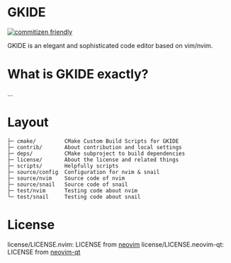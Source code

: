 # GKIDE

[![commitizen friendly](https://img.shields.io/badge/commitizen-friendly-brightgreen.svg)](http://commitizen.github.io/cz-cli/)

GKIDE is an elegant and sophisticated code editor based on vim/nvim.

# What is GKIDE exactly?

...

# Layout

    ├─ cmake/         CMake Custom Build Scripts for GKIDE
    ├─ contrib/       About contribution and local settings
    ├─ deps/          CMake subproject to build dependencies
	├─ license/       About the license and related things
    ├─ scripts/       Helpfully scripts
    ├─ source/config  Configuration for nvim & snail
    ├─ source/nvim    Source code of nvim
    ├─ source/snail   Source code of snail
    ├─ test/nvim      Testing code about nvim
    └─ test/snail     Testing code about snail

# License

license/LICENSE.nvim: LICENSE from [neovim][neovim_url]
license/LICENSE.neovim-qt: LICENSE from [neovim-qt][neovim_qt_url]

[neovim_url]: https://github.com/neovim/neovim
[neovim_qt_url]: https://github.com/equalsraf/neovim-qt